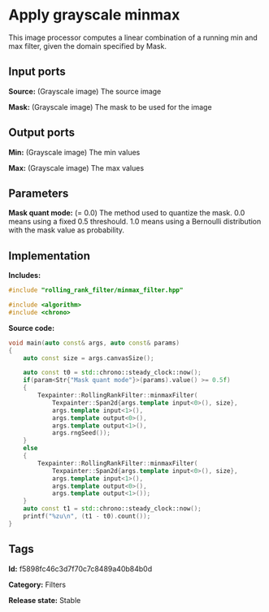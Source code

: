 # Apply grayscale minmax

This image processor computes a linear combination of a running min and max filter, given the domain specified by Mask.

## Input ports

__Source:__ (Grayscale image) The source image

__Mask:__ (Grayscale image) The mask to be used for the image

## Output ports

__Min:__ (Grayscale image) The min values

__Max:__ (Grayscale image) The max values

## Parameters

__Mask quant mode:__ (= 0.0) The method used to quantize the mask. 0.0 means using a fixed 0.5 threshould. 1.0 means using a Bernoulli distribution with the mask value as probability.

## Implementation

__Includes:__

```c++
#include "rolling_rank_filter/minmax_filter.hpp"

#include <algorithm>
#include <chrono>
```

__Source code:__

```c++
void main(auto const& args, auto const& params)
{
	auto const size = args.canvasSize();

	auto const t0 = std::chrono::steady_clock::now();
	if(param<Str{"Mask quant mode"}>(params).value() >= 0.5f)
	{
		Texpainter::RollingRankFilter::minmaxFilter(
		    Texpainter::Span2d{args.template input<0>(), size},
		    args.template input<1>(),
		    args.template output<0>(),
		    args.template output<1>(),
		    args.rngSeed());
	}
	else
	{
		Texpainter::RollingRankFilter::minmaxFilter(
		    Texpainter::Span2d{args.template input<0>(), size},
		    args.template input<1>(),
		    args.template output<0>(),
		    args.template output<1>());
	}
	auto const t1 = std::chrono::steady_clock::now();
	printf("%zu\n", (t1 - t0).count());
}
```

## Tags

__Id:__ f5898fc46c3d7f70c7c8489a40b84b0d

__Category:__ Filters

__Release state:__ Stable